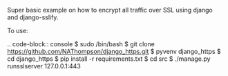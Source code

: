 Super basic example on how to encrypt all traffic over SSL using django and django-sslify.

To use:

.. code-block:: console
   $ sudo /bin/bash
   $ git clone https://github.com/NAThompson/django_https.git
   $ pyvenv django_https
   $ cd django_https
   $ pip install -r requirements.txt
   $ cd src
   $ ./manage.py runsslserver 127.0.0.1:443
    